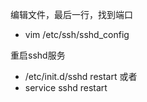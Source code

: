 编辑文件，最后一行，找到端口
- vim /etc/ssh/sshd_config

重启sshd服务
- /etc/init.d/sshd restart 
或者
- service sshd restart